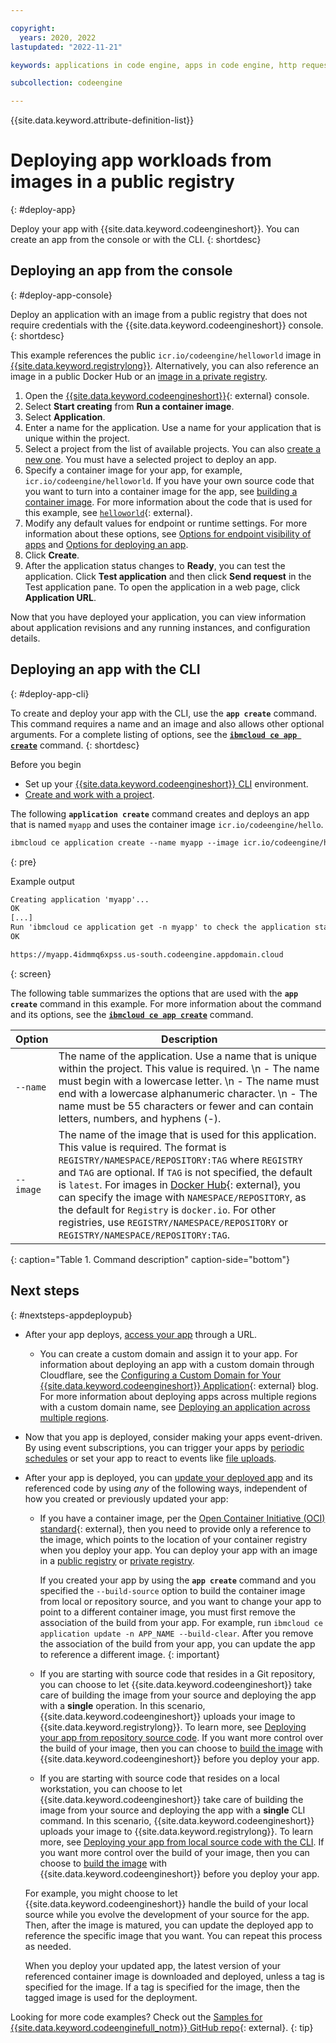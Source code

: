 ```yaml
---

copyright:
  years: 2020, 2022
lastupdated: "2022-11-21"

keywords: applications in code engine, apps in code engine, http requests in code engine, deploy apps in code engine, app workloads in code engine, deploying workloads in code engine, application, app, memory, cpu, environment variables

subcollection: codeengine

---
```


{{site.data.keyword.attribute-definition-list}}

# Deploying app workloads from images in a public registry
{: #deploy-app}

Deploy your app with {{site.data.keyword.codeengineshort}}. You can create an app from the console or with the CLI. 
{: shortdesc}

## Deploying an app from the console
{: #deploy-app-console}

Deploy an application with an image from a public registry that does not require credentials with the {{site.data.keyword.codeengineshort}} console.
{: shortdesc}

This example references the public `icr.io/codeengine/helloworld` image in [{{site.data.keyword.registrylong}}](/docs/codeengine?topic=codeengine-deploy-app-crimage). Alternatively, you can also reference an image in a public Docker Hub or an [image in a private registry](/docs/codeengine?topic=codeengine-deploy-app-private).

1. Open the [{{site.data.keyword.codeengineshort}}](https://cloud.ibm.com/codeengine/overview){: external} console.
2. Select **Start creating** from **Run a container image**.
3. Select **Application**.
4. Enter a name for the application. Use a name for your application that is unique within the project.
5. Select a project from the list of available projects. You can also [create a new one](/docs/codeengine?topic=codeengine-manage-project#create-a-project). You must have a selected project to deploy an app. 
6. Specify a container image for your app, for example, `icr.io/codeengine/helloworld`. If you have your own source code that you want to turn into a container image for the app, see [building a container image](/docs/codeengine?topic=codeengine-build-image). For more information about the code that is used for this example, see [`helloworld`](https://github.com/IBM/CodeEngine/tree/main/helloworld){: external}.  
7. Modify any default values for endpoint or runtime settings. For more information about these options, see [Options for endpoint visibility of apps](/docs/codeengine?topic=codeengine-application-workloads#optionsdeploy) and [Options for deploying an app](/docs/codeengine?topic=codeengine-application-workloads#optionsdeploy).
8. Click **Create**. 
9. After the application status changes to **Ready**, you can test the application. Click **Test application** and then click **Send request** in the Test application pane. To open the application in a web page, click **Application URL**.  

Now that you have deployed your application, you can view information about application revisions and any running instances, and configuration details.  



## Deploying an app with the CLI
{: #deploy-app-cli}

To create and deploy your app with the CLI, use the **`app create`** command. This command requires a name and an image and also allows other optional arguments. For a complete listing of options, see the [**`ibmcloud ce app create`**](/docs/codeengine?topic=codeengine-cli#cli-application-create) command.
{: shortdesc}

Before you begin

* Set up your [{{site.data.keyword.codeengineshort}} CLI](/docs/codeengine?topic=codeengine-install-cli) environment.
* [Create and work with a project](/docs/codeengine?topic=codeengine-manage-project).

The following **`application create`** command creates and deploys an app that is named `myapp` and uses the container image `icr.io/codeengine/hello`. 

```txt
ibmcloud ce application create --name myapp --image icr.io/codeengine/hello
```
{: pre}

Example output

```txt
Creating application 'myapp'...
OK
[...]
Run 'ibmcloud ce application get -n myapp' to check the application status.
OK

https://myapp.4idmmq6xpss.us-south.codeengine.appdomain.cloud
```
{: screen}

The following table summarizes the options that are used with the **`app create`** command in this example. For more information about the command and its options, see the [**`ibmcloud ce app create`**](/docs/codeengine?topic=codeengine-cli#cli-application-create) command.

| Option | Description |
| -------------- | -------------- |
| `--name` | The name of the application. Use a name that is unique within the project. This value is required. \n - The name must begin with a lowercase letter. \n - The name must end with a lowercase alphanumeric character. \n - The name must be 55 characters or fewer and can contain letters, numbers, and hyphens (-). | 
| `--image` | The name of the image that is used for this application. This value is required. The format is `REGISTRY/NAMESPACE/REPOSITORY:TAG` where `REGISTRY` and `TAG` are optional. If `TAG` is not specified, the default is `latest`. For images in [Docker Hub](https://hub.docker.com/){: external}, you can specify the image with `NAMESPACE/REPOSITORY`, as the default for `Registry` is `docker.io`. For other registries, use `REGISTRY/NAMESPACE/REPOSITORY` or `REGISTRY/NAMESPACE/REPOSITORY:TAG`. |
{: caption="Table 1. Command description" caption-side="bottom"}
 
## Next steps
{: #nextsteps-appdeploypub}

* After your app deploys, [access your app](/docs/codeengine?topic=codeengine-access-service) through a URL. 
    * You can create a custom domain and assign it to your app. For information about deploying an app with a custom domain through Cloudflare, see the [Configuring a Custom Domain for Your {{site.data.keyword.codeengineshort}} Application](https://www.ibm.com/cloud/blog/configuring-a-custom-domain-for-your-ibm-cloud-code-engine-application){: external}  blog. For more information about deploying apps across multiple regions with a custom domain name, see [Deploying an application across multiple regions](/docs/codeengine?topic=codeengine-deploy-multiple-regions). 

* Now that you app is deployed, consider making your apps event-driven. By using event subscriptions, you can trigger your apps by [periodic schedules](/docs/codeengine?topic=codeengine-subscribe-cron#eventing-cron-existing-app) or set your app to react to events like [file uploads](/docs/codeengine?topic=codeengine-eventing-cosevent-producer#obstorage_ev_app).

* After your app is deployed, you can [update your deployed app](/docs/codeengine?topic=codeengine-update-app) and its referenced code by using *any* of the following ways, independent of how you created or previously updated your app:

    - If you have a container image, per the [Open Container Initiative (OCI) standard](https://opencontainers.org/){: external}, then you need to provide only a reference to the image, which points to the location of your container registry when you deploy your app. You can deploy your app with an image in a [public registry](/docs/codeengine?topic=codeengine-deploy-app) or [private registry](/docs/codeengine?topic=codeengine-deploy-app-private).

        If you created your app by using the **`app create`** command and you specified the `--build-source` option to build the container image from local or repository source, and you want to change your app to point to a different container image, you must first remove the association of the build from your app. For example, run `ibmcloud ce application update -n APP_NAME --build-clear`. After you remove the association of the build from your app, you can update the app to reference a different image. 
        {: important}

    - If you are starting with source code that resides in a Git repository, you can choose to let {{site.data.keyword.codeengineshort}} take care of building the image from your source and deploying the app with a **single** operation. In this scenario, {{site.data.keyword.codeengineshort}} uploads your image to {{site.data.keyword.registrylong}}. To learn more, see [Deploying your app from repository source code](/docs/codeengine?topic=codeengine-app-source-code). If you want more control over the build of your image, then you can choose to [build the image](/docs/codeengine?topic=codeengine-build-image) with {{site.data.keyword.codeengineshort}} before you deploy your app. 

    - If you are starting with source code that resides on a local workstation, you can choose to let {{site.data.keyword.codeengineshort}} take care of building the image from your source and deploying the app with a **single** CLI command. In this scenario, {{site.data.keyword.codeengineshort}} uploads your image to {{site.data.keyword.registrylong}}. To learn more, see [Deploying your app from local source code with the CLI](/docs/codeengine?topic=codeengine-app-local-source-code). If you want more control over the build of your image, then you can choose to [build the image](/docs/codeengine?topic=codeengine-build-image) with {{site.data.keyword.codeengineshort}} before you deploy your app. 

    For example, you might choose to let {{site.data.keyword.codeengineshort}} handle the build of your local source while you evolve the development of your source for the app. Then, after the image is matured, you can update the deployed app to reference the specific image that you want. You can repeat this process as needed.

    When you deploy your updated app, the latest version of your referenced container image is downloaded and deployed, unless a tag is specified for the image. If a tag is specified for the image, then the tagged image is used for the deployment. 




Looking for more code examples? Check out the [Samples for {{site.data.keyword.codeenginefull_notm}} GitHub repo](https://github.com/IBM/CodeEngine){: external}.
{: tip}


